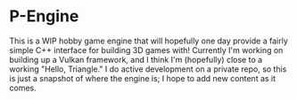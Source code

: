# P-Engine
This is a WIP hobby game engine that will hopefully one day provide a fairly simple C++ interface for building 3D games with! Currently I'm working on building up a Vulkan framework, and I think I'm (hopefully) close to a working "Hello, Triangle." I do active development on a private repo, so this is just a snapshot of where the engine is; I hope to add new content as it comes.
